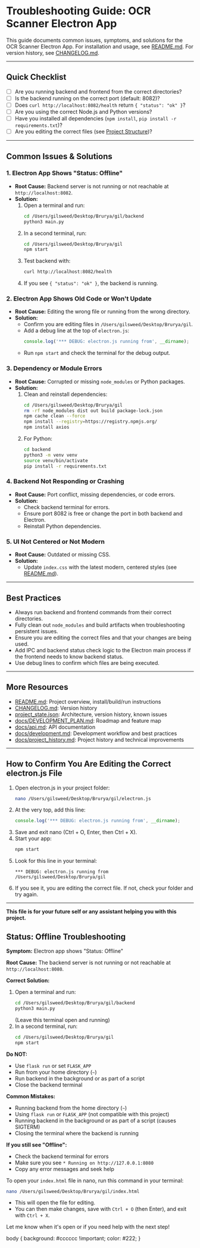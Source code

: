 # Troubleshooting Guide: OCR Scanner Electron App

This guide documents common issues, symptoms, and solutions for the OCR Scanner Electron App. For installation and usage, see [README.md](README.md). For version history, see [CHANGELOG.md](CHANGELOG.md).

---

## Quick Checklist
- [ ] Are you running backend and frontend from the correct directories?
- [ ] Is the backend running on the correct port (default: 8082)?
- [ ] Does `curl http://localhost:8082/health` return `{ "status": "ok" }`?
- [ ] Are you using the correct Node.js and Python versions?
- [ ] Have you installed all dependencies (`npm install`, `pip install -r requirements.txt`)?
- [ ] Are you editing the correct files (see [Project Structure](README.md#project-structure))?

---

## Common Issues & Solutions

### 1. Electron App Shows "Status: Offline"
- **Root Cause:** Backend server is not running or not reachable at `http://localhost:8082`.
- **Solution:**
  1. Open a terminal and run:
     ```sh
     cd /Users/gilsweed/Desktop/Brurya/gil/backend
     python3 main.py
     ```
  2. In a second terminal, run:
     ```sh
     cd /Users/gilsweed/Desktop/Brurya/gil
     npm start
     ```
  3. Test backend with:
     ```sh
     curl http://localhost:8082/health
     ```
  4. If you see `{ "status": "ok" }`, the backend is running.

### 2. Electron App Shows Old Code or Won't Update
- **Root Cause:** Editing the wrong file or running from the wrong directory.
- **Solution:**
  - Confirm you are editing files in `/Users/gilsweed/Desktop/Brurya/gil`.
  - Add a debug line at the top of `electron.js`:
    ```js
    console.log('*** DEBUG: electron.js running from', __dirname);
    ```
  - Run `npm start` and check the terminal for the debug output.

### 3. Dependency or Module Errors
- **Root Cause:** Corrupted or missing `node_modules` or Python packages.
- **Solution:**
  1. Clean and reinstall dependencies:
     ```sh
     cd /Users/gilsweed/Desktop/Brurya/gil
     rm -rf node_modules dist out build package-lock.json
     npm cache clean --force
     npm install --registry=https://registry.npmjs.org/
     npm install axios
     ```
  2. For Python:
     ```sh
     cd backend
     python3 -m venv venv
     source venv/bin/activate
     pip install -r requirements.txt
     ```

### 4. Backend Not Responding or Crashing
- **Root Cause:** Port conflict, missing dependencies, or code errors.
- **Solution:**
  - Check backend terminal for errors.
  - Ensure port 8082 is free or change the port in both backend and Electron.
  - Reinstall Python dependencies.

### 5. UI Not Centered or Not Modern
- **Root Cause:** Outdated or missing CSS.
- **Solution:**
  - Update `index.css` with the latest modern, centered styles (see [README.md](README.md#installation--usage)).

---

## Best Practices
- Always run backend and frontend commands from their correct directories.
- Fully clean out `node_modules` and build artifacts when troubleshooting persistent issues.
- Ensure you are editing the correct files and that your changes are being used.
- Add IPC and backend status check logic to the Electron main process if the frontend needs to know backend status.
- Use debug lines to confirm which files are being executed.

---

## More Resources
- [README.md](README.md): Project overview, install/build/run instructions
- [CHANGELOG.md](CHANGELOG.md): Version history
- [project_state.json](project_state.json): Architecture, version history, known issues
- [docs/DEVELOPMENT_PLAN.md](docs/DEVELOPMENT_PLAN.md): Roadmap and feature map
- [docs/api.md](docs/api.md): API documentation
- [docs/development.md](docs/development.md): Development workflow and best practices
- [docs/project_history.md](docs/project_history.md): Project history and technical improvements

---

## How to Confirm You Are Editing the Correct electron.js File

1. Open electron.js in your project folder:
   ```sh
   nano /Users/gilsweed/Desktop/Brurya/gil/electron.js
   ```
2. At the very top, add this line:
   ```js
   console.log('*** DEBUG: electron.js running from', __dirname);
   ```
3. Save and exit nano (Ctrl + O, Enter, then Ctrl + X).
4. Start your app:
   ```sh
   npm start
   ```
5. Look for this line in your terminal:
   ```
   *** DEBUG: electron.js running from /Users/gilsweed/Desktop/Brurya/gil
   ```
6. If you see it, you are editing the correct file. If not, check your folder and try again.

---

**This file is for your future self or any assistant helping you with this project.**

## Status: Offline Troubleshooting

**Symptom:** Electron app shows "Status: Offline"

**Root Cause:** The backend server is not running or not reachable at `http://localhost:8080`.

**Correct Solution:**
1. Open a terminal and run:
   ```sh
   cd /Users/gilsweed/Desktop/Brurya/gil/backend
   python3 main.py
   ```
   (Leave this terminal open and running)
2. In a second terminal, run:
   ```sh
   cd /Users/gilsweed/Desktop/Brurya/gil
   npm start
   ```

**Do NOT:**
- Use `flask run` or set `FLASK_APP`
- Run from your home directory (`~`)
- Run backend in the background or as part of a script
- Close the backend terminal

**Common Mistakes:**
- Running backend from the home directory (`~`)
- Using `flask run` or `FLASK_APP` (not compatible with this project)
- Running backend in the background or as part of a script (causes SIGTERM)
- Closing the terminal where the backend is running

**If you still see "Offline":**
- Check the backend terminal for errors
- Make sure you see `* Running on http://127.0.0.1:8080`
- Copy any error messages and seek help 

To open your `index.html` file in nano, run this command in your terminal:

```sh
nano /Users/gilsweed/Desktop/Brurya/gil/index.html
```

- This will open the file for editing.
- You can then make changes, save with `Ctrl + O` (then Enter), and exit with `Ctrl + X`.

Let me know when it's open or if you need help with the next step! 

body {
  background: #cccccc !important;
  color: #222;
} 